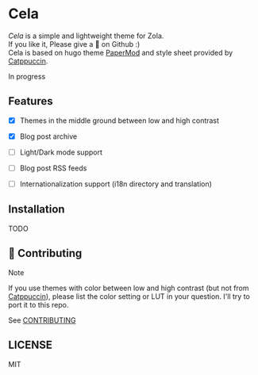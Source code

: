 # Cela

*Cela* is a simple and lightweight theme for Zola.<br>If you like it, Please give a 🌟 on Github :)<br>Cela is based on hugo theme [PaperMod](https://github.com/adityatelange/hugo-PaperMod) and style sheet provided by [Catppuccin](https://github.com/catppuccin/catppuccin).

In progress

<!-- Demo TODO -->


## Features

+ [x] Themes in the middle ground between low and high contrast
+ [x] Blog post archive
+ [ ] Light/Dark mode support
+ [ ] Blog post RSS feeds
+ [ ] Internationalization support (i18n directory and translation)


## Installation

TODO

## 👐 Contributing

> [!NOTE]
>
> If you use themes with color between low and high contrast (but not from [Catppuccin](https://github.com/catppuccin/catppuccin)),
> please list the color setting or LUT in your question. I'll try to port it to this repo.
> 
See [CONTRIBUTING](CONTRIBUTING.md)

## LICENSE

MIT